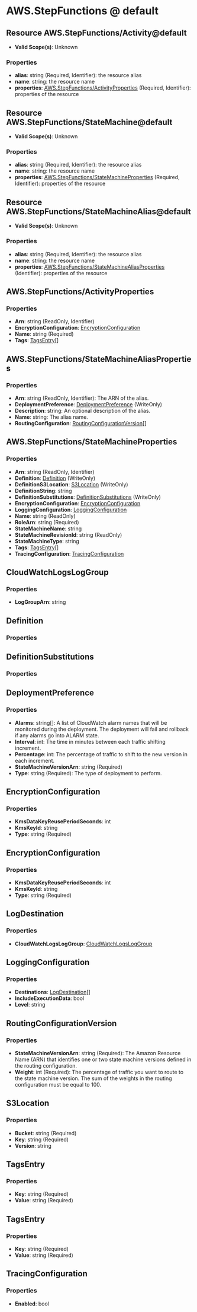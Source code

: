 # AWS.StepFunctions @ default

## Resource AWS.StepFunctions/Activity@default
* **Valid Scope(s)**: Unknown
### Properties
* **alias**: string (Required, Identifier): the resource alias
* **name**: string: the resource name
* **properties**: [AWS.StepFunctions/ActivityProperties](#awsstepfunctionsactivityproperties) (Required, Identifier): properties of the resource

## Resource AWS.StepFunctions/StateMachine@default
* **Valid Scope(s)**: Unknown
### Properties
* **alias**: string (Required, Identifier): the resource alias
* **name**: string: the resource name
* **properties**: [AWS.StepFunctions/StateMachineProperties](#awsstepfunctionsstatemachineproperties) (Required, Identifier): properties of the resource

## Resource AWS.StepFunctions/StateMachineAlias@default
* **Valid Scope(s)**: Unknown
### Properties
* **alias**: string (Required, Identifier): the resource alias
* **name**: string: the resource name
* **properties**: [AWS.StepFunctions/StateMachineAliasProperties](#awsstepfunctionsstatemachinealiasproperties) (Identifier): properties of the resource

## AWS.StepFunctions/ActivityProperties
### Properties
* **Arn**: string (ReadOnly, Identifier)
* **EncryptionConfiguration**: [EncryptionConfiguration](#encryptionconfiguration)
* **Name**: string (Required)
* **Tags**: [TagsEntry](#tagsentry)[]

## AWS.StepFunctions/StateMachineAliasProperties
### Properties
* **Arn**: string (ReadOnly, Identifier): The ARN of the alias.
* **DeploymentPreference**: [DeploymentPreference](#deploymentpreference) (WriteOnly)
* **Description**: string: An optional description of the alias.
* **Name**: string: The alias name.
* **RoutingConfiguration**: [RoutingConfigurationVersion](#routingconfigurationversion)[]

## AWS.StepFunctions/StateMachineProperties
### Properties
* **Arn**: string (ReadOnly, Identifier)
* **Definition**: [Definition](#definition) (WriteOnly)
* **DefinitionS3Location**: [S3Location](#s3location) (WriteOnly)
* **DefinitionString**: string
* **DefinitionSubstitutions**: [DefinitionSubstitutions](#definitionsubstitutions) (WriteOnly)
* **EncryptionConfiguration**: [EncryptionConfiguration](#encryptionconfiguration)
* **LoggingConfiguration**: [LoggingConfiguration](#loggingconfiguration)
* **Name**: string (ReadOnly)
* **RoleArn**: string (Required)
* **StateMachineName**: string
* **StateMachineRevisionId**: string (ReadOnly)
* **StateMachineType**: string
* **Tags**: [TagsEntry](#tagsentry)[]
* **TracingConfiguration**: [TracingConfiguration](#tracingconfiguration)

## CloudWatchLogsLogGroup
### Properties
* **LogGroupArn**: string

## Definition
### Properties

## DefinitionSubstitutions
### Properties

## DeploymentPreference
### Properties
* **Alarms**: string[]: A list of CloudWatch alarm names that will be monitored during the deployment. The deployment will fail and rollback if any alarms go into ALARM state.
* **Interval**: int: The time in minutes between each traffic shifting increment.
* **Percentage**: int: The percentage of traffic to shift to the new version in each increment.
* **StateMachineVersionArn**: string (Required)
* **Type**: string (Required): The type of deployment to perform.

## EncryptionConfiguration
### Properties
* **KmsDataKeyReusePeriodSeconds**: int
* **KmsKeyId**: string
* **Type**: string (Required)

## EncryptionConfiguration
### Properties
* **KmsDataKeyReusePeriodSeconds**: int
* **KmsKeyId**: string
* **Type**: string (Required)

## LogDestination
### Properties
* **CloudWatchLogsLogGroup**: [CloudWatchLogsLogGroup](#cloudwatchlogsloggroup)

## LoggingConfiguration
### Properties
* **Destinations**: [LogDestination](#logdestination)[]
* **IncludeExecutionData**: bool
* **Level**: string

## RoutingConfigurationVersion
### Properties
* **StateMachineVersionArn**: string (Required): The Amazon Resource Name (ARN) that identifies one or two state machine versions defined in the routing configuration.
* **Weight**: int (Required): The percentage of traffic you want to route to the state machine version. The sum of the weights in the routing configuration must be equal to 100.

## S3Location
### Properties
* **Bucket**: string (Required)
* **Key**: string (Required)
* **Version**: string

## TagsEntry
### Properties
* **Key**: string (Required)
* **Value**: string (Required)

## TagsEntry
### Properties
* **Key**: string (Required)
* **Value**: string (Required)

## TracingConfiguration
### Properties
* **Enabled**: bool

